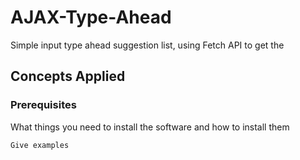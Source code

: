 # AJAX-Type-Ahead

Simple input type ahead suggestion list, using Fetch API to get the 

## Concepts Applied



### Prerequisites

What things you need to install the software and how to install them

```
Give examples
```
